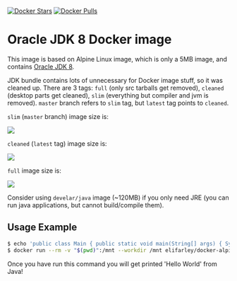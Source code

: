 [![Docker Stars](https://img.shields.io/docker/stars/elifarley/docker-alpine-oraclejdk8.svg?style=flat-square)](https://hub.docker.com/r/elifarley/docker-alpine-oraclejdk8/)
[![Docker Pulls](https://img.shields.io/docker/pulls/elifarley/docker-alpine-oraclejdk8.svg?style=flat-square)](https://hub.docker.com/r/elifarley/docker-alpine-oraclejdk8/)


Oracle JDK 8 Docker image
========================

This image is based on Alpine Linux image, which is only a 5MB image, and contains
[Oracle JDK 8](http://www.oracle.com/technetwork/java/javase/overview/index.html).

JDK bundle contains lots of unnecessary for Docker image stuff, so it was cleaned up. There are 3
tags: `full` (only src tarballs get removed), `cleaned` (desktop parts get cleaned), `slim`
(everything but compiler and jvm is removed). `master` branch refers to `slim` tag, but `latest`
tag points to `cleaned`.

`slim` (`master` branch) image size is:

[![](https://badge.imagelayers.io/elifarley/docker-alpine-oraclejdk8:slim.svg)](https://imagelayers.io/?images=elifarley/docker-alpine-oraclejdk8:slim 'Get your own badge on imagelayers.io')

`cleaned` (`latest` tag) image size is:

[![](https://badge.imagelayers.io/elifarley/docker-alpine-oraclejdk8:cleaned.svg)](https://imagelayers.io/?images=elifarley/docker-alpine-oraclejdk8:cleaned 'Get your own badge on imagelayers.io')

`full` image size is:

[![](https://badge.imagelayers.io/elifarley/docker-alpine-oraclejdk8:full.svg)](https://imagelayers.io/?images=elifarley/docker-alpine-oraclejdk8:full 'Get your own badge on imagelayers.io')


Consider using `develar/java` image (~120MB) if you only need JRE (you can run
java applications, but cannot build/compile them).


Usage Example
-------------

```bash
$ echo 'public class Main { public static void main(String[] args) { System.out.println("Hello World"); } }' > Main.java
$ docker run --rm -v "$(pwd)":/mnt --workdir /mnt elifarley/docker-alpine-oraclejdk8:slim sh -c "javac Main.java && java Main"
```

Once you have run this command you will get printed 'Hello World' from Java!
